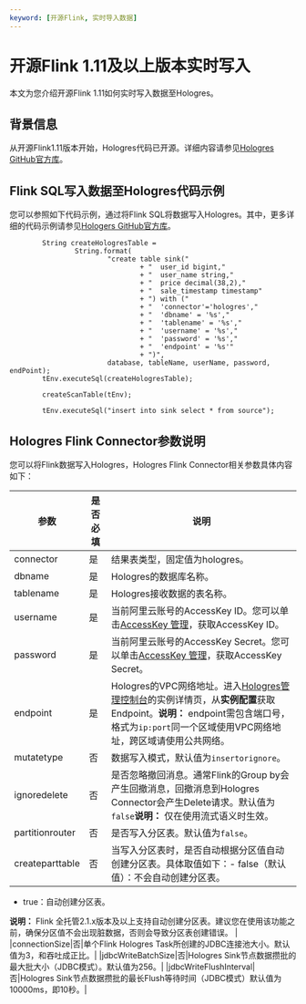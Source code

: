 ```yaml
---
keyword: [开源Flink, 实时导入数据]
---
```


# 开源Flink 1.11及以上版本实时写入

本文为您介绍开源Flink 1.11如何实时写入数据至Hologres。

## 背景信息

从开源Flink1.11版本开始，Hologres代码已开源。详细内容请参见[Hologres GitHub官方库](https://github.com/aliyun/alibabacloud-hologres-connectors)。

## Flink SQL写入数据至Hologres代码示例

您可以参照如下代码示例，通过将Flink SQL将数据写入Hologres。其中，更多详细的代码示例请参见[Hologers GitHub官方库](https://github.com/aliyun/alibabacloud-hologres-connectors/tree/master/hologres-connector-example/src/main/java/com/alibaba/ververica/connectors/hologres/example)。

```
        String createHologresTable =
                String.format(
                        "create table sink("
                                + "  user_id bigint,"
                                + "  user_name string,"
                                + "  price decimal(38,2),"
                                + "  sale_timestamp timestamp"
                                + ") with ("
                                + "  'connector'='hologres',"
                                + "  'dbname' = '%s',"
                                + "  'tablename' = '%s',"
                                + "  'username' = '%s',"
                                + "  'password' = '%s',"
                                + "  'endpoint' = '%s'"
                                + ")",
                        database, tableName, userName, password, endPoint);
        tEnv.executeSql(createHologresTable);

        createScanTable(tEnv);

        tEnv.executeSql("insert into sink select * from source");
```

## Hologres Flink Connector参数说明

您可以将Flink数据写入Hologres，Hologres Flink Connector相关参数具体内容如下：

|参数|是否必填|说明|
|--|----|--|
|connector|是|结果表类型，固定值为hologres。|
|dbname|是|Hologres的数据库名称。|
|tablename|是|Hologres接收数据的表名称。|
|username|是|当前阿里云账号的AccessKey ID。您可以单击[AccessKey 管理](https://usercenter.console.aliyun.com/?spm=5176.2020520153.nav-right.dak.3bcf415dCWGUBj#/manage/ak)，获取AccessKey ID。 |
|password|是|当前阿里云账号的AccessKey Secret。您可以单击[AccessKey 管理](https://usercenter.console.aliyun.com/?spm=5176.2020520153.nav-right.dak.3bcf415dCWGUBj#/manage/ak)，获取AccessKey Secret。 |
|endpoint|是|Hologres的VPC网络地址。进入[Hologres管理控制台](https://hologram.console.aliyun.com/#/instance)的实例详情页，从**实例配置**获取Endpoint。**说明：** endpoint需包含端口号，格式为`ip:port`同一个区域使用VPC网络地址，跨区域请使用公共网络。 |
|mutatetype|否|数据写入模式，默认值为`insertorignore`。|
|ignoredelete|否|是否忽略撤回消息。通常Flink的Group by会产生回撤消息，回撤消息到Hologres Connector会产生Delete请求。默认值为`false`**说明：** 仅在使用流式语义时生效。 |
|partitionrouter|否|是否写入分区表。默认值为`false`。|
|createparttable|否|当写入分区表时，是否自动根据分区值自动创建分区表。具体取值如下：-   false（默认值）：不会自动创建分区表。
-   true：自动创建分区表。

**说明：** Flink 全托管2.1.x版本及以上支持自动创建分区表。建议您在使用该功能之前，确保分区值不会出现脏数据，否则会导致分区表创建错误。 |
|connectionSize|否|单个Flink Hologres Task所创建的JDBC连接池大小。默认值为3，和吞吐成正比。|
|jdbcWriteBatchSize|否|Hologres Sink节点数据攒批的最大批大小（JDBC模式）。默认值为256。|
|jdbcWriteFlushInterval|否|Hologres Sink节点数据攒批的最长Flush等待时间（JDBC模式）默认值为10000ms，即10秒。|


